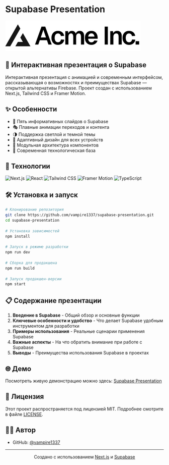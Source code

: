 # Supabase Presentation

![Supabase Logo](public/placeholder-logo.svg)

## 📱 Интерактивная презентация о Supabase

Интерактивная презентация с анимацией и современным интерфейсом, рассказывающая о возможностях и преимуществах Supabase — открытой альтернативы Firebase. Проект создан с использованием Next.js, Tailwind CSS и Framer Motion.

## ✨ Особенности

- 🎯 Пять информативных слайдов о Supabase
- 🎭 Плавные анимации переходов и контента
- 🌗 Поддержка светлой и темной темы
- 📱 Адаптивный дизайн для всех устройств
- 🧩 Модульная архитектура компонентов
- 🔧 Современная технологическая база

## 🚀 Технологии

<div>
  <img src="https://img.shields.io/badge/next.js-000000?style=for-the-badge&logo=nextdotjs&logoColor=white" alt="Next.js" />
  <img src="https://img.shields.io/badge/React-20232A?style=for-the-badge&logo=react&logoColor=61DAFB" alt="React" />
  <img src="https://img.shields.io/badge/Tailwind_CSS-38B2AC?style=for-the-badge&logo=tailwind-css&logoColor=white" alt="Tailwind CSS" />
  <img src="https://img.shields.io/badge/Framer-black?style=for-the-badge&logo=framer&logoColor=blue" alt="Framer Motion" />
  <img src="https://img.shields.io/badge/TypeScript-007ACC?style=for-the-badge&logo=typescript&logoColor=white" alt="TypeScript" />
</div>

## 🛠️ Установка и запуск

```bash
# Клонирование репозитория
git clone https://github.com/vampire1337/supabase-presentation.git
cd supabase-presentation

# Установка зависимостей
npm install

# Запуск в режиме разработки
npm run dev

# Сборка для продакшена
npm run build

# Запуск продакшен-версии
npm start
```

## 📋 Содержание презентации

1. **Введение в Supabase** - Общий обзор и основные функции
2. **Ключевые особенности и удобство** - Что делает Supabase удобным инструментом для разработки
3. **Примеры использования** - Реальные сценарии применения Supabase
4. **Важные аспекты** - На что обратить внимание при работе с Supabase
5. **Выводы** - Преимущества использования Supabase в проектах

## 🌐 Демо

Посмотреть живую демонстрацию можно здесь: [Supabase Presentation](https://vampire1337.github.io/supabase-presentation/)

## 📝 Лицензия

Этот проект распространяется под лицензией MIT. Подробнее смотрите в файле [LICENSE](LICENSE).

## 👨‍💻 Автор

- GitHub: [@vampire1337](https://github.com/vampire1337)

---

<p align="center">Создано с использованием <a href="https://nextjs.org/">Next.js</a> и <a href="https://supabase.com/">Supabase</a></p> 
